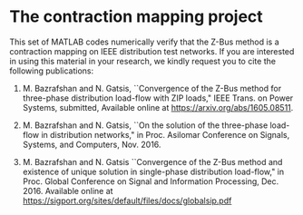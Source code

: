 # The contraction mapping project

This set of MATLAB codes numerically verify that the Z-Bus method is a contraction mapping on IEEE distribution test networks.  If you are interested in using this material in your research, we kindly request you to cite the following publications:

1) M. Bazrafshan and N. Gatsis, ``Convergence of the Z-Bus method for three-phase distribution load-flow with ZIP loads," IEEE Trans. on Power Systems, submitted, Available online at https://arxiv.org/abs/1605.08511. 

2) M. Bazrafshan and N. Gatsis, ``On the solution of the three-phase load-flow in distribution networks," in Proc. Asilomar Conference on Signals, Systems, and Computers,  Nov. 2016.

3) M. Bazrafshan and N. Gatsis ``Convergence of the Z-Bus method and existence of unique solution in single-phase distribution
load-flow," in Proc. Global Conference on Signal and Information Processing, Dec. 2016.  Available online at https://sigport.org/sites/default/files/docs/globalsip.pdf

